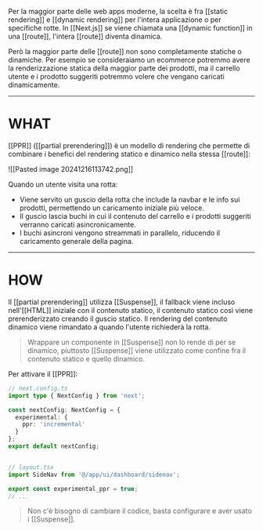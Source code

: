 Per la maggior parte delle web apps moderne, la scelta è fra [[static rendering]] e [[dynamic rendering]] per l'intera applicazione o per specifiche rotte. In [[Next.js]] se viene chiamata una [[dynamic function]] in una [[route]], l'intera [[route]] diventa dinamica.

Però la maggior parte delle [[route]] non sono completamente statiche o dinamiche. Per esempio se consideraiamo un ecommerce potremmo avere la renderizzazione statica della maggior parte dei prodotti, ma il carrello utente e i prodotto suggeriti potremmo volere che vengano caricati dinamicamente.

---

# WHAT

[[PPR]] ([[partial prerendering]]) è un modello di rendering che permette di combinare i benefici del rendering statico e dinamico nella stessa [[route]]:

![[Pasted image 20241216113742.png]]

Quando un utente visita una rotta:

- Viene servito un guscio della rotta che include la navbar e le info sui prodotti, permettendo un caricamento iniziale più veloce.
- Il guscio lascia buchi in cui il contenuto del carrello e i prodotti suggeriti verranno caricati asincronicamente.
- I buchi asincroni vengono streammati in parallelo, riducendo il caricamento generale della pagina.

---

# HOW

Il [[partial prerendering]] utilizza [[Suspense]], il fallback viene incluso nell'[[HTML]] iniziale con il contenuto statico, il contenuto statico così viene prerenderizzato creando il guscio statico. Il rendering del contenuto dinamico viene rimandato a quando l'utente richiederà la rotta.

>Wrappare un componente in [[Suspense]] non lo rende di per se dinamico, piuttosto [[Suspense]] viene utilizzato come confine fra il contenuto statico e quello dinamico.

Per attivare il [[PPR]]:

```ts
// next.config.ts
import type { NextConfig } from 'next';

const nextConfig: NextConfig = {
  experimental: {
    ppr: 'incremental'
  }
};
export default nextConfig;


// layout.tsx
import SideNav from '@/app/ui/dashboard/sidenav'; 

export const experimental_ppr = true; 
// ...

```

>Non c'è bisogno di cambiare il codice, basta configurare e aver usato i [[Suspense]].

